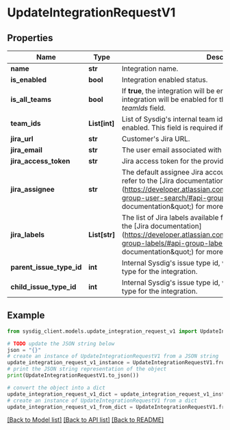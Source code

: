 # UpdateIntegrationRequestV1


## Properties

Name | Type | Description | Notes
------------ | ------------- | ------------- | -------------
**name** | **str** | Integration name. | 
**is_enabled** | **bool** | Integration enabled status. | 
**is_all_teams** | **bool** | If **true**, the integration will be enabled for all teams. If **false**, the integration will be enabled for the teams specified in the *teamIds* field.  | 
**team_ids** | **List[int]** | List of Sysdig&#39;s internal team ids for which the integration will be enabled. This field is required if *isAllTeams* is **false**.  | 
**jira_url** | **str** | Customer&#39;s Jira URL. | 
**jira_email** | **str** | The user email associated with the Jira account. | 
**jira_access_token** | **str** | Jira access token for the provided Jira account. | 
**jira_assignee** | **str** | The default assignee Jira account ID for this integration. Please refer to the [Jira documentation](https://developer.atlassian.com/cloud/jira/platform/rest/v3/api-group-user-search/#api-group-user-search \&quot;Jira user documentation\&quot;) for more info.  | 
**jira_labels** | **List[str]** | The list of Jira labels available for this integration. Please refer to the [Jira documentation](https://developer.atlassian.com/cloud/jira/platform/rest/v3/api-group-labels/#api-group-labels \&quot;Jira labels documentation\&quot;) for more info.  | 
**parent_issue_type_id** | **int** | Internal Sysdig&#39;s issue type id, which will act as a parent issue type for the integration.  | 
**child_issue_type_id** | **int** | Internal Sysdig&#39;s issue type id, which will act as a child issue type for the integration.  | 

## Example

```python
from sysdig_client.models.update_integration_request_v1 import UpdateIntegrationRequestV1

# TODO update the JSON string below
json = "{}"
# create an instance of UpdateIntegrationRequestV1 from a JSON string
update_integration_request_v1_instance = UpdateIntegrationRequestV1.from_json(json)
# print the JSON string representation of the object
print(UpdateIntegrationRequestV1.to_json())

# convert the object into a dict
update_integration_request_v1_dict = update_integration_request_v1_instance.to_dict()
# create an instance of UpdateIntegrationRequestV1 from a dict
update_integration_request_v1_from_dict = UpdateIntegrationRequestV1.from_dict(update_integration_request_v1_dict)
```
[[Back to Model list]](../README.md#documentation-for-models) [[Back to API list]](../README.md#documentation-for-api-endpoints) [[Back to README]](../README.md)


